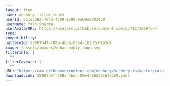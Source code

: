 ```yaml
---
layout: item
name: meshery-filter-iuhlv
userId: 551dcb82-7643-4709-8500-9a60e60030b9
userName: Yash Sharma
userAvatarURL: https://avatars.githubusercontent.com/u/71271069?v=4
type:
compatibility:
patternId: 35987b4f-f08a-4bda-85e4-162d7c67a2e8
image: /assets/images/webassembly_logo.svg
filterInfo: |
  ""
filterCaveats: |
  ""
URL: "https://raw.githubusercontent.com/meshery/meshery.io/master/catalog/35987b4f-f08a-4bda-85e4-162d7c67a2e8.yaml"
downloadLink: 35987b4f-f08a-4bda-85e4-162d7c67a2e8.yaml
---
```

